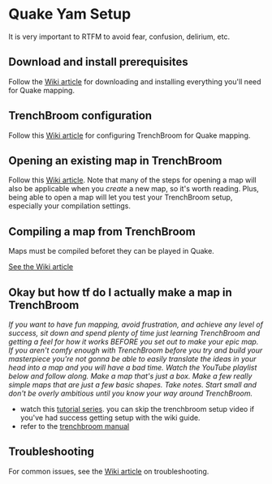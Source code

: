 # Quake Yam Setup

It is very important to RTFM to avoid fear, confusion, delirium, etc.


## Download and install prerequisites
Follow the [Wiki article](https://github.com/ranguli/quake-jam-2024/wiki/Download-and-install-prerequisites) for downloading and installing everything you'll need for Quake mapping.

## TrenchBroom configuration
Follow this [Wiki article](https://github.com/ranguli/quake-jam-2024/wiki/TrenchBroom-configuration) for configuring TrenchBroom for Quake mapping.

## Opening an existing map in TrenchBroom
Follow this [Wiki article](https://github.com/ranguli/quake-jam-2024/wiki/Opening-an-existing-map-in-TrenchBroom). Note that many of the steps for opening a map will also be applicable when you _create_ a new map,
so it's worth reading. Plus, being able to open a map will let you test your TrenchBroom setup, especially your compilation settings.

## Compiling a map from TrenchBroom
Maps must be compiled beforet they can be played in Quake.

[See the Wiki article](https://github.com/ranguli/quake-jam-2024/wiki/Compiling-a-map-in-TrenchBroom)

## Okay but how tf do I actually make a map in TrenchBroom

_If you want to have fun mapping, avoid frustration, and achieve any level of success, sit down and spend plenty of time just learning TrenchBroom and getting a feel for how it works BEFORE you set out to make your epic map. If you aren't comfy enough with TrenchBroom before you try and build your masterpiece you're not gonna be able to easily translate the ideas in your head into a map and you will have a bad time. Watch the YouTube playlist below and follow along. Make a map that's just a box. Make a few really simple maps that are just a few basic shapes. Take notes. Start small and don't be overly ambitious until you know your way around TrenchBroom._

- watch this [tutorial series](https://www.youtube.com/watch?v=gONePWocbqA&list=PLgDKRPte5Y0AZ_K_PZbWbgBAEt5xf74aE). you can skip the trenchbroom setup video if you've had success getting setup with the wiki guide.
- refer to the [trenchbroom manual](https://trenchbroom.github.io/manual/latest/)

## Troubleshooting

For common issues, see the [Wiki article](https://github.com/ranguli/quake-jam-2024/wiki/Troubleshooting) on troubleshooting.
